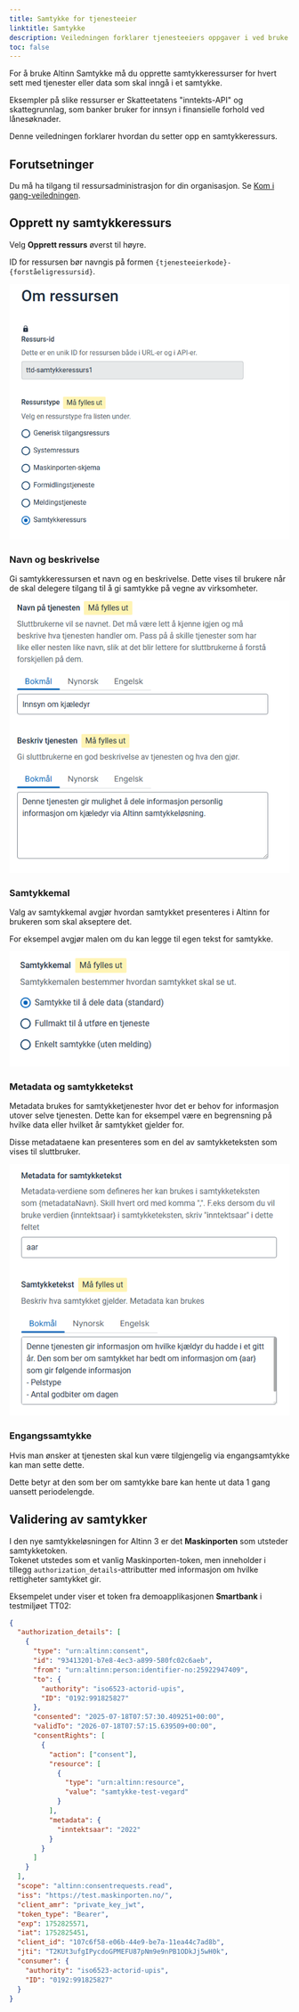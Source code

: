 ```yaml
---
title: Samtykke for tjenesteeier
linktitle: Samtykke
description: Veiledningen forklarer tjenesteeiers oppgaver i ved bruke av Altinn Samtykke.
toc: false
---
```


For å bruke Altinn Samtykke må du opprette samtykkeressurser for hvert sett med tjenester eller data som skal inngå i et samtykke.

Eksempler på slike ressurser er Skatteetatens "inntekts-API" og skattegrunnlag, som banker bruker for innsyn i finansielle forhold ved lånesøknader.

Denne veiledningen forklarer hvordan du setter opp en samtykkeressurs.

## Forutsetninger

Du må ha tilgang til ressursadministrasjon for din organisasjon. Se [Kom i gang-veiledningen](../../getting-started/resource-admin-studio).

## Opprett ny samtykkeressurs

Velg **Opprett ressurs** øverst til høyre.

ID for ressursen bør navngis på formen `{tjenesteeierkode}-{forståeligressursid}`.

![consentresource](consentresource1.png)

### Navn og beskrivelse

Gi samtykkeressursen et navn og en beskrivelse. Dette vises til brukere når de skal delegere tilgang til å gi samtykke på vegne av virksomheter.

![consentresource](consentresource2.png)

### Samtykkemal

Valg av samtykkemal avgjør hvordan samtykket presenteres i Altinn for brukeren som skal akseptere det.

For eksempel avgjør malen om du kan legge til egen tekst for samtykke.

![consentresource](consentresource3.png)

### Metadata og samtykketekst

Metadata brukes for samtykketjenester hvor det er behov for informasjon utover selve tjenesten. Dette kan for eksempel være en begrensning på hvilke data eller hvilket år samtykket gjelder for.

Disse metadataene kan presenteres som en del av samtykketeksten som vises til sluttbruker.

![consentresource](consentresource4.png)

### Engangssamtykke

Hvis man ønsker at tjenesten skal kun være tilgjengelig via engangsamtykke kan man sette dette.

Dette betyr at den som ber om samtykke bare kan hente ut data 1 gang uansett periodelengde.

## Validering av samtykker

I den nye samtykkeløsningen for Altinn 3 er det **Maskinporten** som utsteder samtykketoken.  
Tokenet utstedes som et vanlig Maskinporten-token, men inneholder i tillegg `authorization_details`-attributter med informasjon om hvilke rettigheter samtykket gir.

Eksempelet under viser et token fra demoapplikasjonen **Smartbank** i testmiljøet TT02:

```json
{
  "authorization_details": [
    {
      "type": "urn:altinn:consent",
      "id": "93413201-b7e8-4ec3-a899-580fc02c6aeb",
      "from": "urn:altinn:person:identifier-no:25922947409",
      "to": {
        "authority": "iso6523-actorid-upis",
        "ID": "0192:991825827"
      },
      "consented": "2025-07-18T07:57:30.409251+00:00",
      "validTo": "2026-07-18T07:57:15.639509+00:00",
      "consentRights": [
        {
          "action": ["consent"],
          "resource": [
            {
              "type": "urn:altinn:resource",
              "value": "samtykke-test-vegard"
            }
          ],
          "metadata": {
            "inntektsaar": "2022"
          }
        }
      ]
    }
  ],
  "scope": "altinn:consentrequests.read",
  "iss": "https://test.maskinporten.no/",
  "client_amr": "private_key_jwt",
  "token_type": "Bearer",
  "exp": 1752825571,
  "iat": 1752825451,
  "client_id": "107c6f58-e06b-44e9-be7a-11ea44c7ad8b",
  "jti": "T2KUt3ufgIPycdoGPMEFU87pNm9e9nPB1ODkJj5wH0k",
  "consumer": {
    "authority": "iso6523-actorid-upis",
    "ID": "0192:991825827"
  }
}
```
